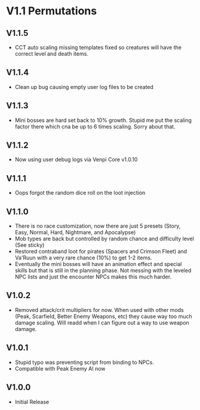 # V1.1 Permutations

## V1.1.5
* CCT auto scaling missing templates fixed so creatures will have the correct level and death items.

## V1.1.4
* Clean up bug causing empty user log files to be created

## V1.1.3
* Mini bosses are hard set back to 10% growth. Stupid me put the scaling factor there which cna be up to 6 times scaling. Sorry about that. 

## V1.1.2
* Now using user debug logs via Venpi Core v1.0.10

## V1.1.1
* Oops forgot the random dice roll on the loot injection 

## V1.1.0
* There is no race customization, now there are just 5 presets (Story, Easy, Normal, Hard, Nightmare, and Apocalypse)
* Mob types are back but controlled by random chance and difficulty level (See sticky)
* Restored contraband loot for pirates (Spacers and Crimson Fleet) and Va'Ruun with a very rare chance (10%) to get 1-2 items.
* Eventually the mini bosses will have an animation effect and special skills but that is still in the planning phase. Not messing with the leveled NPC lists and just the encounter NPCs makes this much harder.

## V1.0.2
* Removed attack/crit multipliers for now. When used with other mods (Peak, Scarfield, Better Enemy Weapons, etc) they cause way too much damage scaling. Will readd when I can figure out a way to use weapon damage.

## V1.0.1
* Stupid typo was preventing script from binding to NPCs.
* Compatible with Peak Enemy AI now

## V1.0.0
* Initial Release